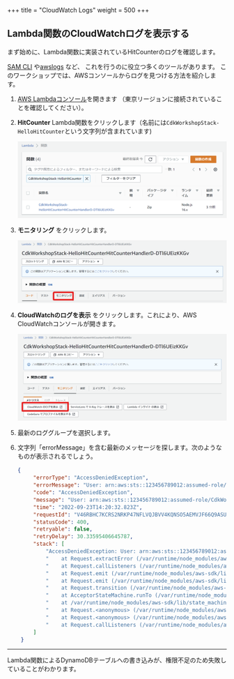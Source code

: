 +++
title = "CloudWatch Logs"
weight = 500
+++

## Lambda関数のCloudWatchログを表示する

まず始めに、Lambda関数に実装されているHitCounterのログを確認します。

[SAM CLI](https://github.com/awslabs/aws-sam-cli) や[awslogs](https://github.com/jorgebastida/awslogs) など、
これを行うのに役立つ多くのツールがあります。
このワークショップでは、AWSコンソールからログを見つける方法を紹介します。

1. [AWS Lambdaコンソール](https://console.aws.amazon.com/lambda/home#/functions?fo=and&o0=%3A&v0=CdkWorkshopStack-HelloHitCounter)を開きます
   （東京リージョンに接続されていることを確認してください）。

2. **HitCounter** Lambda関数をクリックします（名前には`CdkWorkshopStack-HelloHitCounter`という文字列が含まれています)

    ![](./logs1.png)

3. **モニタリング** をクリックします。

    ![](./logs2.png)

4. **CloudWatchのログを表示** をクリックします。これにより、AWS CloudWatchコンソールが開きます。

    ![](./logs3.png)

5. 最新のロググループを選択します。

6. 文字列「errorMessage」を含む最新のメッセージを探します。次のようなものが表示されるでしょう。

   ```json
   {
        "errorType": "AccessDeniedException",
        "errorMessage": "User: arn:aws:sts::123456789012:assumed-role/CdkWorkshopStack-HelloHitCounterHitCounterHandlerS-1234567890abc/CdkWorkshopStack-HelloHitCounterHitCounterHandlerD-1234567890ab is not authorized to perform: dynamodb:UpdateItem on resource: arn:aws:dynamodb:ap-northeast-1:123456789012:table/CdkWorkshopStack-HelloHitCounterHits7AAEBF80-1234567890123 because no identity-based policy allows the dynamodb:UpdateItem action",
        "code": "AccessDeniedException",
        "message": "User: arn:aws:sts::123456789012:assumed-role/CdkWorkshopStack-HelloHitCounterHitCounterHandlerS-1234567890abc/CdkWorkshopStack-HelloHitCounterHitCounterHandlerD-1234567890ab is not authorized to perform: dynamodb:UpdateItem on resource: arn:aws:dynamodb:ap-northeast-1:123456789012:table/CdkWorkshopStack-HelloHitCounterHits7AAEBF80-1234567890123 because no identity-based policy allows the dynamodb:UpdateItem action",
        "time": "2022-09-23T14:20:32.823Z",
        "requestId": "V46RBHC7KCRS2NRKP47NFLVQJBVV4KQNSO5AEMVJF66Q9ASUAAJG",
        "statusCode": 400,
        "retryable": false,
        "retryDelay": 30.33595406645787,
        "stack": [
            "AccessDeniedException: User: arn:aws:sts::123456789012:assumed-role/CdkWorkshopStack-HelloHitCounterHitCounterHandlerS-1234567890abc/CdkWorkshopStack-HelloHitCounterHitCounterHandlerD-1234567890ab is not authorized to perform: dynamodb:UpdateItem on resource: arn:aws:dynamodb:ap-northeast-1:123456789012:table/CdkWorkshopStack-HelloHitCounterHits7AAEBF80-1234567890123 because no identity-based policy allows the dynamodb:UpdateItem action",
            "    at Request.extractError (/var/runtime/node_modules/aws-sdk/lib/protocol/json.js:52:27)",
            "    at Request.callListeners (/var/runtime/node_modules/aws-sdk/lib/sequential_executor.js:106:20)",
            "    at Request.emit (/var/runtime/node_modules/aws-sdk/lib/sequential_executor.js:78:10)",
            "    at Request.emit (/var/runtime/node_modules/aws-sdk/lib/request.js:686:14)",
            "    at Request.transition (/var/runtime/node_modules/aws-sdk/lib/request.js:22:10)",
            "    at AcceptorStateMachine.runTo (/var/runtime/node_modules/aws-sdk/lib/state_machine.js:14:12)",
            "    at /var/runtime/node_modules/aws-sdk/lib/state_machine.js:26:10",
            "    at Request.<anonymous> (/var/runtime/node_modules/aws-sdk/lib/request.js:38:9)",
            "    at Request.<anonymous> (/var/runtime/node_modules/aws-sdk/lib/request.js:688:12)",
            "    at Request.callListeners (/var/runtime/node_modules/aws-sdk/lib/sequential_executor.js:116:18)"
        ]
    }
   ```

---

Lambda関数によるDynamoDBテーブルへの書き込みが、権限不足のため失敗していることがわかります。
